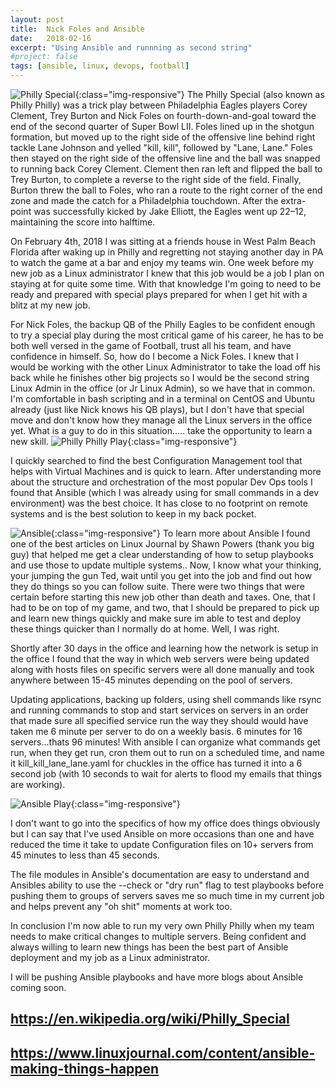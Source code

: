 ```yaml
---
layout: post
title:  Nick Foles and Ansible
date:   2018-02-16
excerpt: "Using Ansible and runnning as second string"
#project: false
tags: [ansible, linux, devops, football]
---
```



![Philly Special](/assets/img/blog/philly-special.jpg){:class="img-responsive"}
The Philly Special (also known as Philly Philly) was a trick play between Philadelphia Eagles players Corey Clement, Trey Burton and Nick Foles on fourth-down-and-goal toward the end of the second quarter of Super Bowl LII. Foles lined up in the shotgun formation, but moved up to the right side of the offensive line behind right tackle Lane Johnson and yelled "kill, kill", followed by "Lane, Lane." Foles then stayed on the right side of the offensive line and the ball was snapped to running back Corey Clement. Clement then ran left and flipped the ball to Trey Burton, to complete a reverse to the right side of the field. Finally, Burton threw the ball to Foles, who ran a route to the right corner of the end zone and made the catch for a Philadelphia touchdown. After the extra-point was successfully kicked by Jake Elliott, the Eagles went up 22–12, maintaining the score into halftime.

On February 4th, 2018 I was sitting at a friends house in West Palm Beach Florida after waking up in Philly and regretting not staying another day in PA to watch the game at a bar and enjoy my teams win. One week before my new job as a Linux administrator I knew that this job would be a job I plan on staying at for quite some time. With that knowledge I'm going to need to be ready and prepared with special plays prepared for when I get hit with a blitz at my new job.

For Nick Foles, the backup QB of the Philly Eagles to be confident enough to try a special play during the most critical
game of his career, he has to be both well versed in the game of Football, trust all his team, and have confidence in himself. So, how do I become a Nick Foles. I knew that I would be working with the other Linux Administrator to take the load off his back while he finishes other big projects so I would be the second string Linux Admin in the office (or Jr Linux Admin), so we have that in common. I'm comfortable in bash scripting and in a terminal on CentOS and Ubuntu already (just like Nick knows his QB plays), but I don't have that special move and don't know how they manage all the Linux servers in the office yet. What is a guy to do in this situation..... take the opportunity to learn a new skill.
![Philly Philly Play](.assets/img/blog/philly-special.jpg){:class="img-responsive"}

I quickly searched to find the best Configuration Management tool that helps with Virtual Machines and is quick to learn. After understanding more about the structure and orchestration of the most popular Dev Ops tools I found that Ansible (which I was already using for small commands in a dev environment) was the best choice. It has close to no footprint on remote systems and is the best solution to keep in my back pocket.

![Ansible](/assets/img/blog/ansible-logo.png){:class="img-responsive"}
To learn more about Ansible I found one of the best articles on Linux Journal by Shawn Powers (thank you big guy) that helped me get a clear understanding of how to setup playbooks and use those to update multiple systems.. Now, I know what your thinking, your jumping the gun Ted, wait until you get into the job and find out how they do things so you can follow suite. There were two things that were certain before starting this new job other than death and taxes. One, that I had to be on top of my game, and two, that I should be prepared to pick up and learn new things quickly and make sure im able to test and deploy these things quicker than I normally do at home. Well, I was right.

Shortly after 30 days in the office and learning how the network is setup in the office I found that the way in which web servers were being updated along with hosts files on specific servers were all done manually and took anywhere between 15-45 minutes depending on the pool of servers.

Updating applications, backing up folders, using shell commands like rsync and running commands to stop and start services on servers in an order that made sure all specified service run the way they should would have taken me 6 minute per server to do on a weekly basis. 6 minutes for 16 servers...thats 96 minutes! With ansible I can organize what commands get run, when they get run, cron them out to run on a scheduled time, and name it kill_kill_lane_lane.yaml for chuckles in the office has turned it into a 6 second job (with 10 seconds to wait for alerts to flood my
   emails that things are working).

![Ansible Play](/assets/img/blog/ansible-play.png){:class="img-responsive"}

I don't want to go into the specifics of how my office does things obviously but I can say that I've used Ansible on more occasions than one and have reduced the time it take to update Configuration files on 10+ servers from 45 minutes to less than 45 seconds.

The file modules in Ansible's documentation are easy to understand and Ansibles ability to use the --check or "dry run" flag to test playbooks before pushing them to groups of servers saves me so much time in my current job and helps prevent any "oh shit" moments at work too.

In conclusion I'm now able to run my very own Philly Philly when my team needs to make critical changes to multiple servers. Being confident and always willing to learn new things has been the best part of Ansible deployment and my job as a Linux administrator.

I will be pushing Ansible playbooks and have more blogs about Ansible coming soon.




## https://en.wikipedia.org/wiki/Philly_Special
## https://www.linuxjournal.com/content/ansible-making-things-happen
